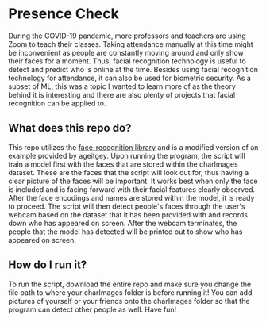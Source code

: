 # Presence Check
During the COVID-19 pandemic, more professors and teachers are using Zoom to teach their classes. Taking attendance manually at this time might be inconvenient as people are constantly moving around and only show their faces for a moment. Thus, facial recognition technology is useful to detect and predict who is online at the time. Besides using facial recognition technology for attendance, it can also be used for biometric security. As a subset of ML, this was a topic I wanted to learn more of as the theory behind it is interesting and there are also plenty of projects that facial recognition can be applied to.

## What does this repo do?
This repo utilizes the [face-recognition library](https://github.com/ageitgey/face_recognition) and is a modified version of an example provided by ageitgey. Upon running the program, the script will train a model first with the faces that are stored within the charImages dataset. These are the faces that the script will look out for, thus having a clear picture of the faces will be important. It works best when only the face is included and is facing forward with their facial features clearly observed. After the face encodings and names are stored within the model, it is ready to proceed. The script will then detect people's faces through the user's webcam based on the dataset that it has been provided with and records down who has appeared on screen. After the webcam terminates, the people that the model has detected will be printed out to show who has appeared on screen.

## How do I run it?
To run the script, download the entire repo and make sure you change the file path to where your charImages folder is before running it! You can add pictures of yourself or your friends onto the charImages folder so that the program can detect other people as well. Have fun!

